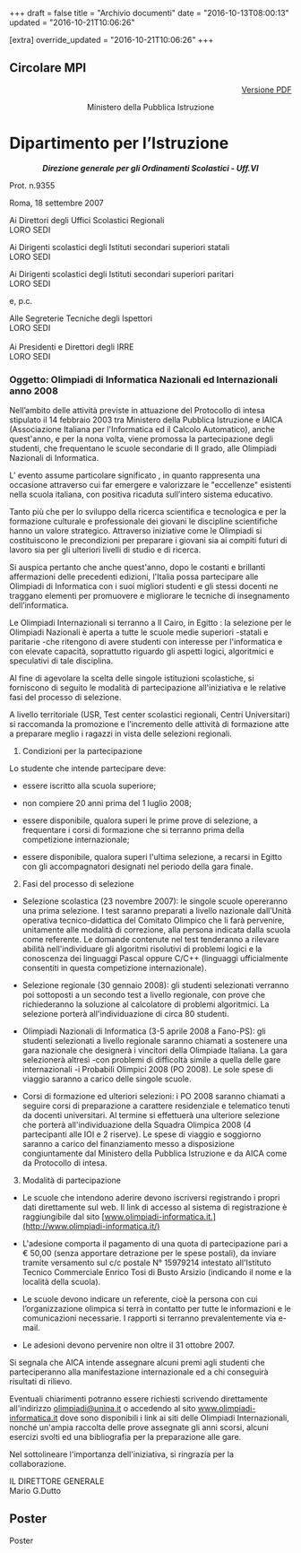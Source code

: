+++
draft = false
title = "Archivio documenti"
date = "2016-10-13T08:00:13"
updated = "2016-10-21T10:06:26"

[extra]
override_updated = "2016-10-21T10:06:26"
+++
## Circolare MPI

<div style="text-align: right;">

[Versione PDF](oii/vecchie_edizioni/2008/Olimpiadi%20di%20informatica%202007-2008.pdf)

</div>

<div style="text-align: center;">

Ministero della Pubblica Istruzione<br/>

</div>

# Dipartimento per l’Istruzione

<div style="text-align: center;">

**_Direzione generale per gli Ordinamenti Scolastici - Uff.VI_**

</div>

Prot. n.9355

Roma, 18 settembre 2007

Ai Direttori degli Uffici Scolastici Regionali<br/>LORO SEDI

Ai Dirigenti scolastici degli Istituti secondari superiori statali<br/>LORO SEDI

Ai Dirigenti scolastici degli Istituti secondari superiori paritari<br/>LORO SEDI

e, p.c.

Alle Segreterie Tecniche degli Ispettori<br/>LORO SEDI<br/><br/>Ai Presidenti e Direttori degli IRRE<br/>LORO SEDI

### Oggetto: Olimpiadi di Informatica Nazionali ed Internazionali anno 2008

Nell’ambito delle attività previste in attuazione del Protocollo di intesa stipulato il 14 febbraio 2003 tra Ministero della Pubblica Istruzione e lAICA (Associazione Italiana per l'Informatica ed il Calcolo Automatico), anche quest'anno, e per la nona volta, viene promossa la partecipazione degli studenti, che frequentano le scuole secondarie di II grado, alle Olimpiadi Nazionali di Informatica.

L’ evento assume particolare significato , in quanto rappresenta una occasione attraverso cui far emergere e valorizzare le "eccellenze" esistenti nella scuola italiana, con positiva ricaduta sull’intero sistema educativo.

Tanto più che per lo sviluppo della ricerca scientifica e tecnologica e per la formazione culturale e professionale dei giovani le discipline scientifiche hanno un valore strategico. Attraverso iniziative come le Olimpiadi si costituiscono le precondizioni per preparare i giovani sia ai compiti futuri di lavoro sia per gli ulteriori livelli di studio e di ricerca.

Si auspica pertanto che anche quest'anno, dopo le costanti e brillanti affermazioni delle precedenti edizioni, l'Italia possa partecipare alle Olimpiadi di Informatica con i suoi migliori studenti e gli stessi docenti ne traggano elementi per promuovere e migliorare le tecniche di insegnamento dell’informatica.

Le Olimpiadi Internazionali si terranno a Il Cairo, in Egitto : la selezione per le Olimpiadi Nazionali è aperta a tutte le scuole medie superiori -statali e paritarie -che ritengono di avere studenti con interesse per l'informatica e con elevate capacità, soprattutto riguardo gli aspetti logici, algoritmici e speculativi di tale disciplina.

Al fine di agevolare la scelta delle singole istituzioni scolastiche, si forniscono di seguito le modalità di partecipazione all'iniziativa e le relative fasi del processo di selezione.

A livello territoriale (USR, Test center scolastici regionali, Centri Universitari) si raccomanda la promozione e l’incremento delle attività di formazione atte a preparare meglio i ragazzi in vista delle selezioni regionali.

1. Condizioni per la partecipazione

Lo studente che intende partecipare deve:

- essere iscritto alla scuola superiore;

- non compiere 20 anni prima del 1 luglio 2008;

- essere disponibile, qualora superi le prime prove di selezione, a frequentare i corsi di formazione che si terranno prima della competizione internazionale;

- essere disponibile, qualora superi l'ultima selezione, a recarsi in Egitto con gli accompagnatori designati nel periodo della gara finale.

2. Fasi del processo di selezione

- Selezione scolastica (23 novembre 2007): le singole scuole opereranno una prima selezione. I test saranno preparati a livello nazionale dall’Unità operativa tecnico-didattica del Comitato Olimpico che li farà pervenire, unitamente alle modalità di correzione, alla persona indicata dalla scuola come referente. Le domande contenute nel test tenderanno a rilevare abilità nell'individuare gli algoritmi risolutivi di problemi logici e la conoscenza dei linguaggi Pascal oppure C/C++ (linguaggi ufficialmente consentiti in questa competizione internazionale).

- Selezione regionale (30 gennaio 2008): gli studenti selezionati verranno poi sottoposti a un secondo test a livello regionale, con prove che richiederanno la soluzione al calcolatore di problemi algoritmici. La selezione porterà all'individuazione di circa 80 studenti.

- Olimpiadi Nazionali di Informatica (3-5 aprile 2008 a Fano-PS): gli studenti selezionati a livello regionale saranno chiamati a sostenere una gara nazionale che designerà i vincitori della Olimpiade Italiana. La gara selezionerà altresì -con problemi di difficoltà simile a quella delle gare internazionali -i Probabili Olimpici 2008 (PO 2008). Le sole spese di viaggio saranno a carico delle singole scuole.

- Corsi di formazione ed ulteriori selezioni: i PO 2008 saranno chiamati a seguire corsi di preparazione a carattere residenziale e telematico tenuti da docenti universitari. Al termine si effettuerà una ulteriore selezione che porterà all'individuazione della Squadra Olimpica 2008 (4 partecipanti alle IOI e 2 riserve). Le spese di viaggio e soggiorno saranno a carico del finanziamento messo a disposizione congiuntamente dal Ministero della Pubblica Istruzione e da AICA come da Protocollo di intesa.

3. Modalità di partecipazione <br/>

- Le scuole che intendono aderire devono iscriversi registrando i propri dati direttamente sul web. Il link di accesso al sistema di registrazione è raggiungibile dal sito [www.olimpiadi-informatica.it.](http://www.olimpiadi-informatica.it/)
- L'adesione comporta il pagamento di una quota di partecipazione pari a € 50,00 (senza apportare detrazione per le spese postali), da inviare tramite versamento sul c/c postale N° 15979214 intestato all'Istituto Tecnico Commerciale Enrico Tosi di Busto Arsizio (indicando il nome e la località della scuola).

- Le scuole devono indicare un referente, cioè la persona con cui l’organizzazione olimpica si terrà in contatto per tutte le informazioni e le comunicazioni necessarie. I rapporti si terranno prevalentemente via e-mail.

- Le adesioni devono pervenire non oltre il 31 ottobre 2007.

Si segnala che AICA intende assegnare alcuni premi agli studenti che parteciperanno alla manifestazione internazionale ed a chi conseguirà risultati di rilievo.

Eventuali chiarimenti potranno essere richiesti scrivendo direttamente all'indirizzo olimpiadi@unina.it o accedendo al sito www.olimpiadi-informatica.it dove sono disponibili i link ai siti delle Olimpiadi Internazionali, nonché un'ampia raccolta delle prove assegnate gli anni scorsi, alcuni esercizi svolti ed una bibliografia per la preparazione alle gare.

Nel sottolineare l'importanza dell'iniziativa, si ringrazia per la collaborazione.

IL DIRETTORE GENERALE<br/>Mario G.Dutto

## Poster

Poster
